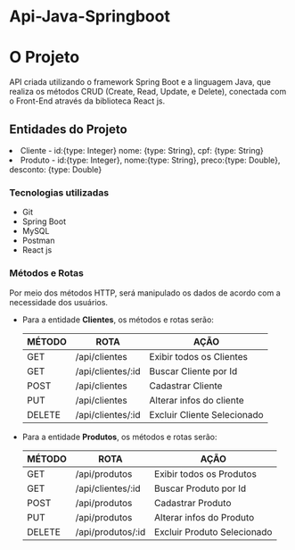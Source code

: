 # Api-Java-Springboot


 
<div>
<h1> O Projeto </h1>
  
  <p> API criada utilizando o framework Spring Boot e a linguagem Java, que realiza os métodos CRUD (Create, Read, Update, e Delete), conectada com o Front-End através da biblioteca React js.</p>

  <h2>Entidades do Projeto</h2>
    <li> Cliente - id:{type: Integer} nome: {type: String}, cpf: {type: String}</li>
    <li> Produto - id:{type: Integer}, nome:{type: String}, preco:{type: Double}, desconto: {type: Double}</li>
   
    
</ul>
</div>
 
 <div> 
  <h3> Tecnologias utilizadas </h3>
   <ul>
     <li> Git</li>
     <li> Spring Boot</li>
     <li>MySQL</li>
     <li>Postman</li>
     <li>React js</li>
   </ul>
 </div>
 
 <div>
 <h3>Métodos e Rotas</h3>
  Por meio dos métodos HTTP, será manipulado os dados de acordo com a necessidade dos usuários.

<ul> 
 <li>Para a entidade <b>Clientes</b>, os métodos e rotas serão: </li>

| MÉTODO |     ROTA             |             AÇÃO              |
|------- | -------------------  | ------------------------------|
|GET     | /api/clientes        |   Exibir todos os Clientes    |
|GET     | /api/clientes/:id    |   Buscar Cliente por Id       |
|POST    | /api/clientes        |   Cadastrar Cliente           |
|PUT     | /api/clientes        | Alterar infos do cliente      |
|DELETE  | /api/clientes/:id    |   Excluir Cliente Selecionado |
  
 <li>Para a entidade <b>Produtos</b>, os métodos e rotas serão: </li>

| MÉTODO |     ROTA             |             AÇÃO              |
|------- | -------------------  | ------------------------------|
|GET     | /api/produtos        |   Exibir todos os Produtos    |
|GET     | /api/clientes/:id    |   Buscar Produto por Id       |
|POST    | /api/produtos        |   Cadastrar Produto           |
|PUT     | /api/produtos        | Alterar infos do Produto      |
|DELETE  | /api/produtos/:id    |   Excluir Produto Selecionado |


 </div>
 

 

 
